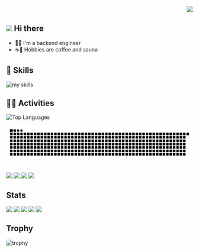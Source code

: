 <!-- 1. GitHub usernameを変更 -->
<div align="right">
  <img src="https://komarev.com/ghpvc/?username=ks24pon" />
</div>


<!-- 2. プロフィールや連絡先を変更 -->
## <img src="https://media.giphy.com/media/hvRJCLFzcasrR4ia7z/giphy.gif" width="30"> Hi there

- 🧑‍💻 I'm a backend engineer <br>
- ☕️🧖 Hobbies are coffee and sauna <br>


<!-- 3. 好きな技術スタックに変更 -->
<!-- ライトモート：theme=light, ダークモート：theme=dark -->
<!-- アイコンの選択肢一覧：https://arc.net/l/quote/zizyykfh -->
## 🌱 Skills
<img alt="my skills" src="https://skillicons.dev/icons?theme=dark&perline=7&i=html,css,go,php,docker,mysql,python,postgres,ruby,rails,laravel,postman,tailwind,jquery,notion,git,github,gitlab,figma" />
<br>

## 🏃‍♀️ Activities
<div align="left"> 
  <img alt="Top Languages" height="170px" src="https://github-readme-stats.vercel.app/api/top-langs/?username=ks24pon&theme=vue-dark&layout=compact" />
</div>

![](https://raw.githubusercontent.com/ks24pon/ks24pon/output/github-contribution-grid-snake.svg)


<p align="left">
  <a href="https://github.com/ks24pon">
    <img height="20" src="https://komarev.com/ghpvc/?username=ks24pon" />
  </a>
  <a href="https://github.com/ks24pon">
    <img height="20" src="https://img.shields.io/github/followers/Keichan15?label=follow&logo=github&style=flat" />
  </a>
  <a href="https://qiita.com/mak_24">
    <img height="20" src="https://qiita-badge.apiapi.app/s/ks24pon/posts.svg" />
  </a>
  <a href="https://zenn.dev/r24">
    <img height="20" src="https://badgen.org/img/zenn/r24/articles?style=plastic" />
  </a>
</p>

## Stats
![](http://github-profile-summary-cards.vercel.app/api/cards/profile-details?username=ks24pon&theme=gruvbox)
![](http://github-profile-summary-cards.vercel.app/api/cards/repos-per-language?username=ks24pon&theme=gruvbox)
![](http://github-profile-summary-cards.vercel.app/api/cards/most-commit-language?username=ks24pon&theme=gruvbox)
![](http://github-profile-summary-cards.vercel.app/api/cards/stats?username=ks24pon&theme=gruvbox)
![](http://github-profile-summary-cards.vercel.app/api/cards/productive-time?username=ks24pon&theme=gruvbox&utcOffset=9)

## Trophy
![trophy](https://github-profile-trophy.vercel.app/?username=ks24pon&theme=gruvbox)

